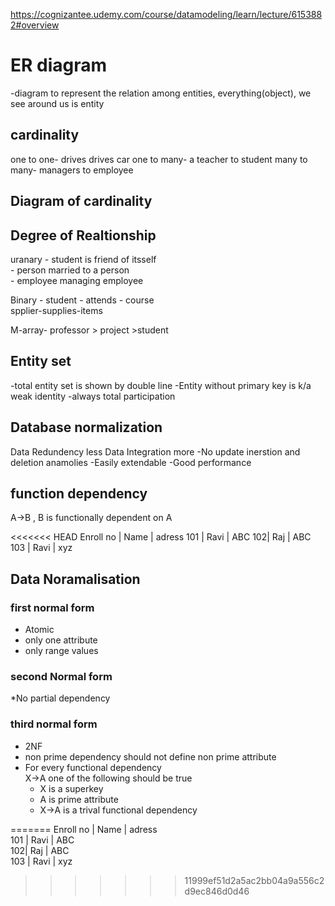 https://cognizantee.udemy.com/course/datamodeling/learn/lecture/6153882#overview



# ER diagram 
-diagram to represent the relation among entities, everything(object), we see around us is entity  

## cardinality
one to one- drives drives car 
one to many- a teacher to student 
many to many- managers to employee

## Diagram of cardinality


## Degree of Realtionship
uranary - student is friend of itsself  
        - person married to a person  
        - employee managing employee  


Binary - 
student -  attends - course  
spplier-supplies-items  

M-array- 
professor > project >student
## Entity set 
-total entity set is shown by double line
-Entity without primary key is k/a weak identity
        -always total participation


## Database normalization
Data Redundency less
Data Integration more 
 -No update inerstion and deletion anamolies
 -Easily extendable
 -Good performance 

 ## function dependency

 A->B , B is functionally  dependent on A

<<<<<<< HEAD
 Enroll no | Name | adress 
 101 | Ravi | ABC
 102| Raj | ABC
 103 | Ravi | xyz

  ## Data Noramalisation 
  ### first normal form 
  * Atomic
  * only one attribute 
  * only range values

  ### second Normal form 

  *No partial dependency 
### third normal form
* 2NF  
* non prime dependency should not define non prime attribute 
* For every functional dependency   
X->A one of the following should be true 
    * X is a superkey
    * A is prime attribute
    * X->A is a trival functional dependency

=======
 Enroll no | Name | adress   
 101 | Ravi | ABC  
 102| Raj | ABC  
 103 | Ravi | xyz
>>>>>>> 11999ef51d2a5ac2bb04a9a556c2d9ec846d0d46
